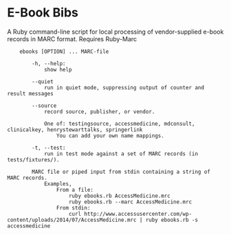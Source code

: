 # E-Book Bibs
A Ruby command-line script for local processing of vendor-supplied e-book records in MARC format.
Requires Ruby-Marc

		ebooks [OPTION] ... MARC-file

			-h, --help:
				show help

			--quiet
				run in quiet mode, suppressing output of counter and result messages
		
			--source 
				record source, publisher, or vendor.
		 
				One of: testingsource, accessmedicine, mdconsult, clinicalkey, henrystewarttalks, springerlink
					You can add your own name mappings.
			
			-t, --test:
				run in test mode against a set of MARC records (in tests/fixtures/).

			MARC file or piped input from stdin containing a string of MARC records.
				Examples, 
					From a file:
						ruby ebooks.rb AccessMedicine.mrc
						ruby ebooks.rb --marc AccessMedicine.mrc
					From stdin:
						curl http://www.accessusercenter.com/wp-content/uploads/2014/07/AccessMedicine.mrc | ruby ebooks.rb -s accessmedicine
